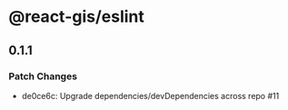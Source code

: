 # @react-gis/eslint

## 0.1.1

### Patch Changes

- de0ce6c: Upgrade dependencies/devDependencies across repo #11
